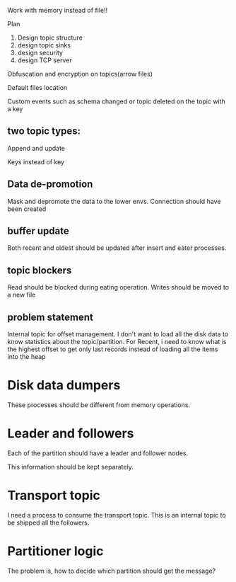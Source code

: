 Work with memory instead of file!!

Plan
1. Design topic structure
2. design topic sinks
3. design security
4. design TCP server


Obfuscation and encryption on topics(arrow files)

Default files location

Custom events such as schema changed or topic deleted on the topic with a key

## two topic types:

Append and update

Keys instead of key


## Data de-promotion

Mask and depromote the data to the lower envs. Connection should have been created

## buffer update

Both recent and oldest should be updated after insert and eater processes.

## topic blockers

Read should be blocked during eating operation. Writes should be moved to a new file


## problem statement

Internal topic for offset management. I don't want to load all the disk data to know statistics about the topic/partition. For Recent, i need to know what is the highest offset to get only last records instead of loading all the items into the heap

# Disk data dumpers
These processes should be different from memory operations.

# Leader and followers
Each of the partition should have a leader and follower nodes.

This information should be kept separately.


# Transport topic
I need a process to consume the transport topic. This is an internal topic to be shipped all the followers.

# Partitioner logic

The problem is, how to decide which partition should get the message?

